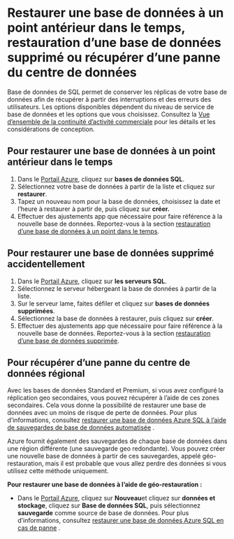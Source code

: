 <properties
    pageTitle="Résoudre les problèmes de sauvegarde et de restauration avec la base de données de SQL Azure"
    description="Découvrez comment restaurer une base de données à partir des erreurs et des pannes à l’aide des réplicas et des sauvegardes de base de données de SQL Azure."
    services="sql-database"
    documentationCenter=""
    authors="dalechen"
    manager="felixwu"
    editor=""/>

<tags
    ms.service="sql-database"
    ms.workload="data-management"
    ms.tgt_pltfrm="na"
    ms.devlang="na"
    ms.topic="article"
    ms.date="08/31/2016"
    ms.author="daleche"/>

# <a name="restore-a-database-to-a-previous-point-in-time-restore-a-deleted-database-or-recover-from-a-data-center-outage"></a>Restaurer une base de données à un point antérieur dans le temps, restauration d’une base de données supprimé ou récupérer d’une panne du centre de données

Base de données de SQL permet de conserver les réplicas de votre base de données afin de récupérer à partir des interruptions et des erreurs des utilisateurs. Les options disponibles dépendent du niveau de service de base de données et les options que vous choisissez. Consultez la [Vue d’ensemble de la continuité d’activité commerciale](sql-database-business-continuity.md) pour les détails et les considérations de conception.

## <a name="to-restore-a-database-to-a-previous-point-in-time"></a>Pour restaurer une base de données à un point antérieur dans le temps
1.  Dans le [Portail Azure](https://azure.microsoft.com/), cliquez sur **bases de données SQL**.
2.  Sélectionnez votre base de données à partir de la liste et cliquez sur **restaurer**.
3.  Tapez un nouveau nom pour la base de données, choisissez la date et l’heure à restaurer à partir de, puis cliquez sur **créer.**
4.  Effectuer des ajustements app que nécessaire pour faire référence à la nouvelle base de données. Reportez-vous à la section [restauration d’une base de données à un point dans le temps](sql-database-recovery-using-backups.md#point-in-time-restore).

## <a name="to-restore-an-accidentally-deleted-database"></a>Pour restaurer une base de données supprimé accidentellement
1.  Dans le [Portail Azure](https://azure.microsoft.com/), cliquez sur **les serveurs SQL**.
2.  Sélectionnez le serveur hébergeant la base de données à partir de la liste.
3.  Sur le serveur lame, faites défiler et cliquez sur **bases de données supprimées**.
4.  Sélectionnez la base de données à restaurer, puis cliquez sur **créer**.
5.  Effectuer des ajustements app que nécessaire pour faire référence à la nouvelle base de données. Reportez-vous à la section [restauration d’une base de données supprimée](sql-database-recovery-using-backups.md#deleted-database-restore).

## <a name="to-recover-from-a-regional-datacenter-outage"></a>Pour récupérer d’une panne du centre de données régional
Avec les bases de données Standard et Premium, si vous avez configuré la réplication geo secondaires, vous pouvez récupérer à l’aide de ces zones secondaires. Cela vous donne la possibilité de restaurer une base de données avec un moins de risque de perte de données. Pour plus d’informations, consultez [restaurer une base de données Azure SQL à l’aide de sauvegardes de base de données automatisée](sql-database-disaster-recovery.md) .

Azure fournit également des sauvegardes de chaque base de données dans une région différente (une sauvegarde geo redondante). Vous pouvez créer une nouvelle base de données à partir de ces sauvegardes, appelé géo-restauration, mais il est probable que vous allez perdre des données si vous utilisez cette méthode uniquement.

**Pour restaurer une base de données à l’aide de géo-restauration :**

- Dans le [Portail Azure](https://azure.microsoft.com/), cliquez sur **Nouveau**et cliquez sur **données et stockage**, cliquez sur **Base de données SQL**, puis sélectionnez **sauvegarde** comme source de base de données. Pour plus d’informations, consultez [restaurer une base de données Azure SQL en cas de panne](sql-database-disaster-recovery.md) .